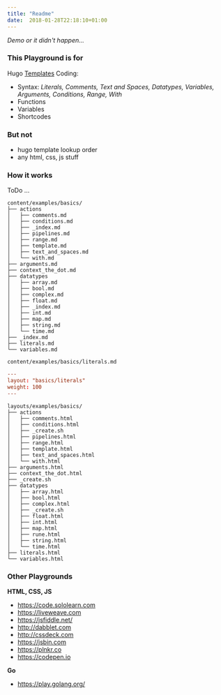 ```yaml
---
title: "Readme"
date:  2018-01-28T22:18:10+01:00
---
```


*Demo or it didn't happen...*

### This Playground is for

Hugo [Templates](https://gohugo.io/templates/) Coding:

* Syntax: *Literals, Comments, Text and Spaces, Datatypes, Variables,
  Arguments, Conditions, Range, With*
* Functions
* Variables
* Shortcodes

### But not

* hugo template lookup order
* any html, css, js stuff

### How it works

ToDo ...

```
content/examples/basics/
├── actions
│   ├── comments.md
│   ├── conditions.md
│   ├── _index.md
│   ├── pipelines.md
│   ├── range.md
│   ├── template.md
│   ├── text_and_spaces.md
│   └── with.md
├── arguments.md
├── context_the_dot.md
├── datatypes
│   ├── array.md
│   ├── bool.md
│   ├── complex.md
│   ├── float.md
│   ├── _index.md
│   ├── int.md
│   ├── map.md
│   ├── string.md
│   └── time.md
├── _index.md
├── literals.md
└── variables.md
```

`content/examples/basics/literals.md`
```toml
---
layout: "basics/literals"
weight: 100
---
```


```
layouts/examples/basics/
├── actions
│   ├── comments.html
│   ├── conditions.html
│   ├── _create.sh
│   ├── pipelines.html
│   ├── range.html
│   ├── template.html
│   ├── text_and_spaces.html
│   └── with.html
├── arguments.html
├── context_the_dot.html
├── _create.sh
├── datatypes
│   ├── array.html
│   ├── bool.html
│   ├── complex.html
│   ├── _create.sh
│   ├── float.html
│   ├── int.html
│   ├── map.html
│   ├── rune.html
│   ├── string.html
│   └── time.html
├── literals.html
└── variables.html
```


### Other Playgrounds

**HTML, CSS, JS**

  * https://code.sololearn.com
  * https://liveweave.com
  * https://jsfiddle.net/
  * http://dabblet.com
  * http://cssdeck.com
  * https://jsbin.com
  * https://plnkr.co
  * https://codepen.io

**Go**

  * https://play.golang.org/
